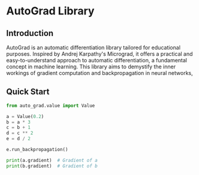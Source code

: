 # AutoGrad Library

## Introduction
AutoGrad is an automatic differentiation library tailored for educational purposes. Inspired by Andrej Karpathy's Micrograd, 
it offers a practical and easy-to-understand approach to automatic differentiation, a fundamental concept in machine learning. 
This library aims to demystify the inner workings of gradient computation and backpropagation in neural networks,

## Quick Start

```python
from auto_grad.value import Value

a = Value(0.2)
b = a * 3
c = b + 1
d = c ** 2
e = d / 2

e.run_backpropagation()

print(a.gradient)  # Gradient of a
print(b.gradient)  # Gradient of b
```
